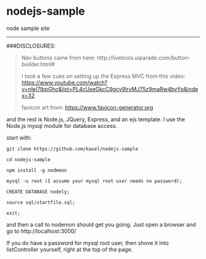 # nodejs-sample
node sample site
***
###DISCLOSURES:
<blockquote>
Nav buttons came from here: http://livetools.uiparade.com/button-builder.html#

I took a few cues on setting up the Express MVC from this video: https://www.youtube.com/watch?v=nleI7IbpGhc&list=PL4cUxeGkcC9gcy9lrvMJ75z9maRw4byYp&index=32

favicon art from: https://www.favicon-generator.org
</blockquote>

and the rest is Node.js, JQuery, Express, and an ejs template. I use the Node.js mysql module for database access.

start with:
```
git clone https://github.com/kaxel/nodejs-sample

cd nodejs-sample

npm install -g nodemon

mysql -u root (I assume your mysql root user needs no password);

CREATE DATABASE nodely;

source sql/startfile.sql;

exit;
```

and then a call to nodemon should get you going. Just open a browser and go to http://localhost:3000/

If you do have a password for mysql root user, then shove it into listController yourself, right at the top of the page.
